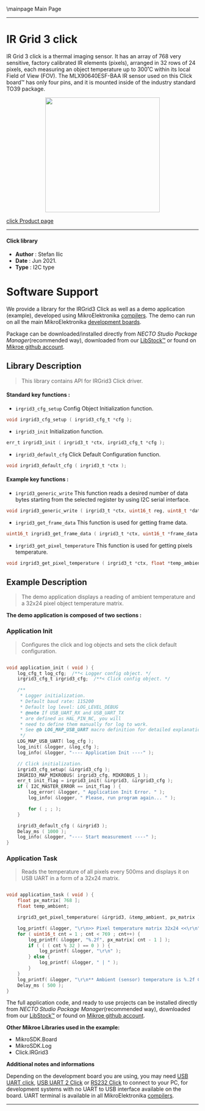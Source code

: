 \mainpage Main Page

---
# IR Grid 3 click

IR Grid 3 click is a thermal imaging sensor. It has an array of 768 very sensitive, factory calibrated IR elements (pixels), arranged in 32 rows of 24 pixels, each measuring an object temperature up to 300˚C within its local Field of View (FOV). The MLX90640ESF-BAA IR sensor used on this Click board™ has only four pins, and it is mounted inside of the industry standard TO39 package. 

<p align="center">
  <img src="https://download.mikroe.com/images/click_for_ide/irgrid3_click.png" height=300px>
</p>

[click Product page](https://www.mikroe.com/ir-grid-3-click)

---


#### Click library

- **Author**        : Stefan Ilic
- **Date**          : Jun 2021.
- **Type**          : I2C type


# Software Support

We provide a library for the IRGrid3 Click
as well as a demo application (example), developed using MikroElektronika
[compilers](https://www.mikroe.com/necto-studio).
The demo can run on all the main MikroElektronika [development boards](https://www.mikroe.com/development-boards).

Package can be downloaded/installed directly from *NECTO Studio Package Manager*(recommended way), downloaded from our [LibStock&trade;](https://libstock.mikroe.com) or found on [Mikroe github account](https://github.com/MikroElektronika/mikrosdk_click_v2/tree/master/clicks).

## Library Description

> This library contains API for IRGrid3 Click driver.

#### Standard key functions :

- `irgrid3_cfg_setup` Config Object Initialization function.
```c
void irgrid3_cfg_setup ( irgrid3_cfg_t *cfg );
```

- `irgrid3_init` Initialization function.
```c
err_t irgrid3_init ( irgrid3_t *ctx, irgrid3_cfg_t *cfg );
```

- `irgrid3_default_cfg` Click Default Configuration function.
```c
void irgrid3_default_cfg ( irgrid3_t *ctx );
```

#### Example key functions :

- `irgrid3_generic_write` This function reads a desired number of data bytes starting from the selected register by using I2C serial interface.
```c
void irgrid3_generic_write ( irgrid3_t *ctx, uint16_t reg, uint8_t *data_buf, uint16_t len );
```

- `irgrid3_get_frame_data` This function is used for getting frame data.
```c
uint16_t irgrid3_get_frame_data ( irgrid3_t *ctx, uint16_t *frame_data );
```

- `irgrid3_get_pixel_temperature` This function is used for getting pixels temperature.
```c
void irgrid3_get_pixel_temperature ( irgrid3_t *ctx, float *temp_ambient, float *pixel_temp );
```

## Example Description

> The demo application displays a reading of ambient temperature and a 32x24 pixel object temperature matrix.

**The demo application is composed of two sections :**

### Application Init

> Configures the click and log objects and sets the click default configuration.

```c

void application_init ( void ) {
    log_cfg_t log_cfg;  /**< Logger config object. */
    irgrid3_cfg_t irgrid3_cfg;  /**< Click config object. */

    /** 
     * Logger initialization.
     * Default baud rate: 115200
     * Default log level: LOG_LEVEL_DEBUG
     * @note If USB_UART_RX and USB_UART_TX 
     * are defined as HAL_PIN_NC, you will 
     * need to define them manually for log to work. 
     * See @b LOG_MAP_USB_UART macro definition for detailed explanation.
     */
    LOG_MAP_USB_UART( log_cfg );
    log_init( &logger, &log_cfg );
    log_info( &logger, "---- Application Init ----" );

    // Click initialization.
    irgrid3_cfg_setup( &irgrid3_cfg );
    IRGRID3_MAP_MIKROBUS( irgrid3_cfg, MIKROBUS_1 );
    err_t init_flag = irgrid3_init( &irgrid3, &irgrid3_cfg );
    if ( I2C_MASTER_ERROR == init_flag ) {
        log_error( &logger, " Application Init Error. " );
        log_info( &logger, " Please, run program again... " );

        for ( ; ; );
    }

    irgrid3_default_cfg ( &irgrid3 );
    Delay_ms ( 1000 );
    log_info( &logger, "---- Start measurement ----" );
}

```

### Application Task

> Reads the temperature of all pixels every 500ms and displays it on USB UART in a form of a 32x24 matrix.

```c

void application_task ( void ) {
    float px_matrix[ 768 ];
    float temp_ambient;

    irgrid3_get_pixel_temperature( &irgrid3, &temp_ambient, px_matrix );

    log_printf( &logger, "\r\n>> Pixel temperature matrix 32x24 <<\r\n" );
    for ( uint16_t cnt = 1 ; cnt < 769 ; cnt++) {
        log_printf( &logger, "%.2f", px_matrix[ cnt - 1 ] );
        if ( ( ( cnt % 32 ) == 0 ) ) {
            log_printf( &logger, "\r\n" );
        } else {
            log_printf( &logger, " | " );
        }
    }
    log_printf( &logger, "\r\n** Ambient (sensor) temperature is %.2f Celsius\r\n", temp_ambient );
    Delay_ms ( 500 );
}

```


The full application code, and ready to use projects can be installed directly from *NECTO Studio Package Manager*(recommended way), downloaded from our [LibStock&trade;](https://libstock.mikroe.com) or found on [Mikroe github account](https://github.com/MikroElektronika/mikrosdk_click_v2/tree/master/clicks).

**Other Mikroe Libraries used in the example:**

- MikroSDK.Board
- MikroSDK.Log
- Click.IRGrid3

**Additional notes and informations**

Depending on the development board you are using, you may need
[USB UART click](https://www.mikroe.com/usb-uart-click),
[USB UART 2 Click](https://www.mikroe.com/usb-uart-2-click) or
[RS232 Click](https://www.mikroe.com/rs232-click) to connect to your PC, for
development systems with no UART to USB interface available on the board. UART
terminal is available in all MikroElektronika
[compilers](https://shop.mikroe.com/compilers).

---
